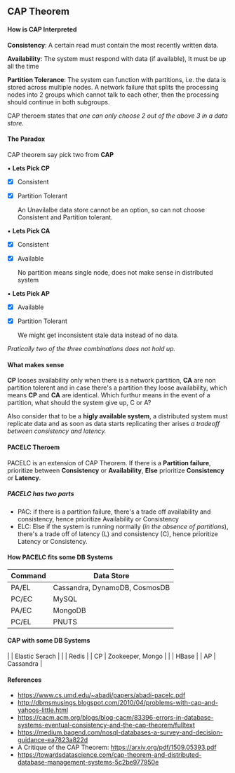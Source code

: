 ## CAP Theorem


#### How is CAP Interpreted

**Consistency**: A certain read must contain the most recently written data.

**Availability**: The system must respond with data (if available), It must be up all the time

**Partition Tolerance**: The system can function with partitions, i.e. the data is stored across multiple nodes. A network failure that splits the processing nodes into 2 groups which cannot talk to each other, then the processing should continue in both subgroups.

CAP theroem states that _one can only choose 2 out of the above 3 in a data store._

#### The Paradox
CAP theorem say pick two from **CAP**
 
 ▪️ **Lets Pick CP**
- [x] Consistent
- [x] Partition Tolerant

  An Unavilalbe data store cannot be an option, so can not choose Consistent and Partition tolerant.
 
 ▪️ **Lets Pick CA**
- [x] Consistent
- [x] Available
 
  No partition means single node, does not make sense in distributed system


▪️ **Lets Pick AP**
- [x] Available
- [x] Partition Tolerant
  
  We might get inconsistent stale data instead of no data.
  
 _Pratically two of the three combinations does not hold up._

 
#### What makes sense

**CP** looses availability only when there is a network partition, **CA** are non partition tolerent and in case there's a partition they loose availability, which means **CP** and **CA** are identical. Which furthur means in the event of a partition, what should the system give up, C or A?
 
Also consider that to be a **higly available system**, a distributed system must replicate data and as soon as data starts replicating ther arises _a tradeoff between consistency and latency._

#### PACELC Theroem

PACELC is an extension of CAP Theorem. If there is a **Partition failure**, prioritize between **Consistency** or **Availability**, **Else** prioritize **Consistency** or **Latency**.

##### PACELC has two parts

* PAC: if there is a partition failure, there's a trade off availability and consistency, hence prioritize Availability or Consistency
* ELC: Else if the system is running normally (_in the absence of partitions_), there's a trade off of latency (L) and consistency (C), hence prioritize Latency or Consistency.

#### How PACELC fits some DB Systems

| Command | Data Store |
| --- | --- |
| PA/EL | Cassandra, DynamoDB, CosmosDB |
| PC/EC | MySQL   |
| PA/EC | MongoDB |
| PC/EL | PNUTS        |

#### CAP with some DB Systems
|      | Elastic Serach  |
|      | Redis |
| CP   | Zookeeper, Mongo |
|      | HBase |
| AP   | Cassandra |


#### References

* https://www.cs.umd.edu/~abadi/papers/abadi-pacelc.pdf
* http://dbmsmusings.blogspot.com/2010/04/problems-with-cap-and-yahoos-little.html
* https://cacm.acm.org/blogs/blog-cacm/83396-errors-in-database-systems-eventual-consistency-and-the-cap-theorem/fulltext
* https://medium.baqend.com/nosql-databases-a-survey-and-decision-guidance-ea7823a822d
* A Critique of the CAP Theorem: https://arxiv.org/pdf/1509.05393.pdf
* https://towardsdatascience.com/cap-theorem-and-distributed-database-management-systems-5c2be977950e

